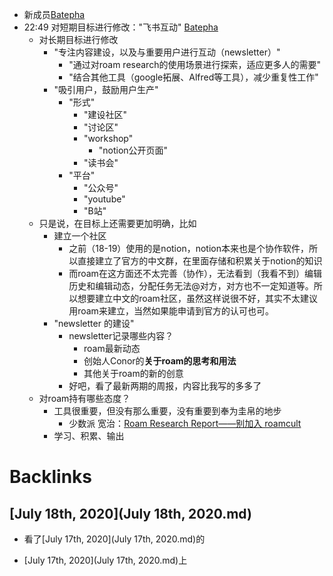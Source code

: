 - 新成员[Batepha](Batepha.md)
- 22:49 对短期目标进行修改："飞书互动" [Batepha](Batepha.md)
    - 对长期目标进行修改
        - "专注内容建设，以及与重要用户进行互动（newsletter）"
            - "通过对roam research的使用场景进行探索，适应更多人的需要"
            - "结合其他工具（google拓展、Alfred等工具），减少重复性工作"
        - "吸引用户，鼓励用户生产"
            - "形式"
                - "建设社区"
                - "讨论区"
                - "workshop"
                    - "notion公开页面"
                - "读书会"
            - "平台"
                - "公众号"
                - "youtube"
                - "B站"
    - 只是说，在目标上还需要更加明确，比如
        - 建立一个社区
            - 之前（18-19）使用的是notion，notion本来也是个协作软件，所以直接建立了官方的中文群，在里面存储和积累关于notion的知识
            - 而roam在这方面还不太完善（协作），无法看到（我看不到）编辑历史和编辑动态，分配任务无法@对方，对方也不一定知道等。所以想要建立中文的roam社区，虽然这样说很不好，其实不太建议用roam来建立，当然如果能申请到官方的认可也可。
        - "newsletter 的建设"
            - newsletter记录哪些内容？
                - roam最新动态
                - 创始人Conor的**关于roam的思考和用法**
                - 其他关于roam的新的创意
            - 好吧，看了最新两期的周报，内容比我写的多多了
    - 对roam持有哪些态度？
        - 工具很重要，但没有那么重要，没有重要到奉为圭帛的地步
            - 少数派 宽治：[Roam Research Report——别加入 roamcult](https://sspai.com/post/61010)
        - 学习、积累、输出

# Backlinks
## [July 18th, 2020](July 18th, 2020.md)
- 看了[July 17th, 2020](July 17th, 2020.md)的

- [July 17th, 2020](July 17th, 2020.md)上

